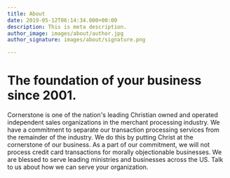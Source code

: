 ```yaml
---
title: About
date: 2019-05-12T06:14:34.000+00:00
description: This is meta description.
author_image: images/about/author.jpg
author_signature: images/about/signature.png

---
```

# The foundation of your business since 2001.

Cornerstone is one of the nation's leading Christian owned and operated independent sales organizations in the merchant processing industry. We have a commitment to separate our transaction processing services from the remainder of the industry. We do this by putting Christ at the cornerstone of our business. As a part of our commitment, we will not process credit card transactions for morally objectionable businesses. We are blessed to serve leading ministries and businesses across the US. Talk to us about how we can serve your organization.
